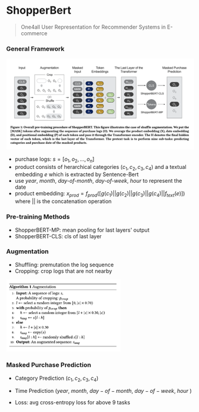 # ShopperBert

> One4all User Representation for Recommender Systems in E-commerce

### General Framework  
![shopperbert1](../imgs/shopperbert1.png)

- purchase logs: $s=[o_1, o_2, ... , o_n]$​
- product consists of herarchical categories $(c_1, c_2, c_3, c_4)$ and a textual embedding $e$ which is 
  extracted by Sentence-Bert
- use *year*, *month*, *day-of-month*, *day-of-week*, *hour* to represent the date
- product embedding: $x_{prod}=f_{prod}([g(c_1)||g(c_2)||g(c_3)||g(c_4)||f_{text}(e)])$​  where $||$ is the 
  concatenation operation

### Pre-training Methods

- ShopperBERT-MP: mean pooling for last layers' output
- ShopperBERT-CLS: cls of last layer

### Augmentation

- Shuffling: premutation the log sequence
- Cropping: crop logs that are not nearby

<img src="../imgs/shopperbert2.png" alt="shopperbert2" style="zoom:30%;" />

### Masked Purchase Prediction

- Category Prediction $(c_1,c_2,c_3,c_4)$
- Time Prediction ($year$, $month$, $day-of-month$, $day-of-week$, $hour$ )

- Loss: avg cross-entropy loss for above 9 tasks

